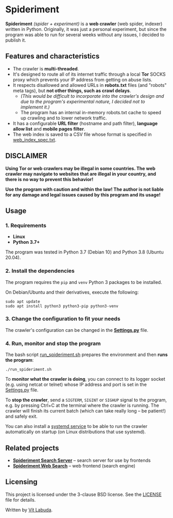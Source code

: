 # Spideriment
**Spideriment** *(spider + experiment)* is a **web crawler** (web spider, indexer) written in Python. 
Originally, it was just a personal experiment, but since the program was able to run for several weeks without any issues, I decided to publish it.



## Features and characteristics
* The crawler is **multi-threaded**.
* It's designed to route all of its internet traffic through a local **Tor** SOCKS proxy which prevents your IP address from getting on abuse lists.
* It respects disallowed and allowed URLs in **robots.txt** files (and "robots" meta tags), but **not other things, such as crawl delays**. 
  * *(This would be difficult to incorporate into the crawler's design and due to the program's experimental nature, I decided not to implement it.)*
  * The program has an internal in-memory robots.txt cache to speed up crawling and to lower network traffic.
* It has a configurable **URL filter** (hostname and path filter), **language allow list** and **mobile pages filter**.
* The web index is saved to a CSV file whose format is specified in [web_index_spec.txt](web_index_spec.txt).



## DISCLAIMER
**Using Tor or web crawlers may be illegal in some countries. 
The web crawler may navigate to websites that are illegal in your country, and there is no way to prevent this behavior!**

**Use the program with caution and within the law!
The author is not liable for any damage and legal issues caused by this program and its usage!**



## Usage

### 1. Requirements
   * **Linux**
   * **Python 3.7+**
   
   The program was tested in Python 3.7 (Debian 10) and Python 3.8 (Ubuntu 20.04).
 

### 2. Install the dependencies
   The program requires the ``pip`` and ``venv`` Python 3 packages to be installed.
   
   On Debian/Ubuntu and their derivatives, execute the following:
   ```
   sudo apt update 
   sudo apt install python3 python3-pip python3-venv
   ```


### 3. Change the configuration to fit your needs
  The crawler's configuration can be changed in the **[Settings.py](src/Settings.py)** file.


### 4. Run, monitor and stop the program
  The bash script [run_spideriment.sh](src/run_spideriment.sh) prepares the environment and then **runs the program**:

  ```
  ./run_spideriment.sh
  ```

  To **monitor what the crawler is doing**, you can connect to its logger socket (e.g. using netcat or telnet) whose IP address and port is set in the [Settings.py](src/Settings.py) file.

  To **stop the crawler**, send a ``SIGTERM``, ``SIGINT`` or ``SIGHUP`` signal to the program, e.g. by pressing Ctrl+C at the terminal where the crawler is running.
  The crawler will finish its current batch (which can take really long – be patient!) and safely exit.

  You can also install a [systemd service](src/spideriment.service) to be able to run the crawler automatically on startup (on Linux distributions that use systemd).



## Related projects
* **[Spideriment Search Server](https://github.com/vitlabuda/spideriment_search_server)** – search server for use by frontends
* **[Spideriment Web Search](https://github.com/vitlabuda/spideriment_web_search)** – web frontend (search engine)



## Licensing
This project is licensed under the 3-clause BSD license. See the [LICENSE](LICENSE) file for details.

Written by [Vít Labuda](https://vitlabuda.cz/).
